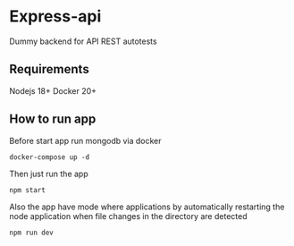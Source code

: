 # Express-api

Dummy backend for API REST autotests

## Requirements

Nodejs 18+
Docker 20+

## How to run app

Before start app run mongodb via docker

`docker-compose up -d`

Then just run the app

`npm start`

Also the app have mode where applications by automatically restarting the node application when file changes in the directory are detected

`npm run dev`